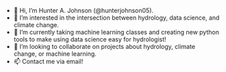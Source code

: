 - 👋 Hi, I’m Hunter A. Johnson (@hunterjohnson05).
- 👀 I’m interested in the intersection between hydrology, data science, and climate change. 
- 🌱 I’m currently taking machine learning classes and creating new python tools to make using data science easy for hydrologist!
- 💞️ I’m looking to collaborate on projects about hydrology, climate change, or machine learning. 
- 📫 Contact me via email!

<!---
hunterjohnson05/hunterjohnson05 is a ✨ special ✨ repository because its `README.md` (this file) appears on your GitHub profile.
You can click the Preview link to take a look at your changes.
--->
